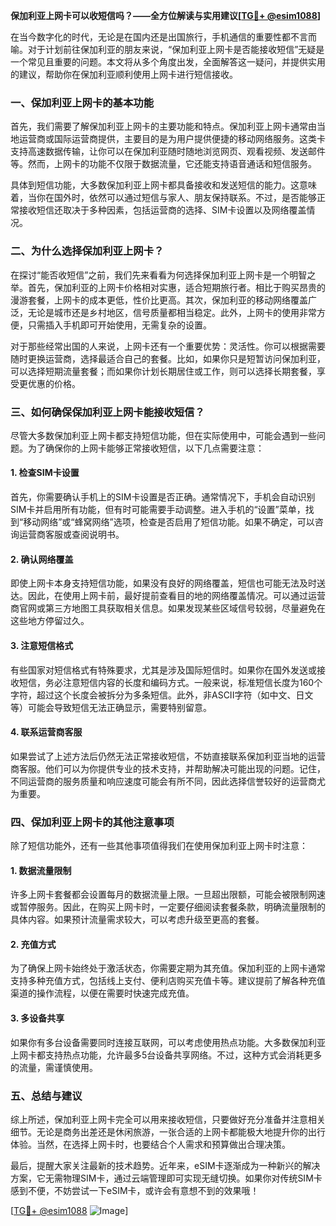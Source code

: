 **保加利亚上网卡可以收短信吗？——全方位解读与实用建议[[TG💪+ @esim1088](https://t.me/s/esim1088)]**

在当今数字化的时代，无论是在国内还是出国旅行，手机通信的重要性都不言而喻。对于计划前往保加利亚的朋友来说，“保加利亚上网卡是否能接收短信”无疑是一个常见且重要的问题。本文将从多个角度出发，全面解答这一疑问，并提供实用的建议，帮助你在保加利亚顺利使用上网卡进行短信接收。

### 一、保加利亚上网卡的基本功能

首先，我们需要了解保加利亚上网卡的主要功能和特点。保加利亚上网卡通常由当地运营商或国际运营商提供，主要目的是为用户提供便捷的移动网络服务。这类卡支持高速数据传输，让你可以在保加利亚随时随地浏览网页、观看视频、发送邮件等。然而，上网卡的功能不仅限于数据流量，它还能支持语音通话和短信服务。

具体到短信功能，大多数保加利亚上网卡都具备接收和发送短信的能力。这意味着，当你在国外时，依然可以通过短信与家人、朋友保持联系。不过，是否能够正常接收短信还取决于多种因素，包括运营商的选择、SIM卡设置以及网络覆盖情况。

### 二、为什么选择保加利亚上网卡？

在探讨“能否收短信”之前，我们先来看看为何选择保加利亚上网卡是一个明智之举。首先，保加利亚的上网卡价格相对实惠，适合短期旅行者。相比于购买昂贵的漫游套餐，上网卡的成本更低，性价比更高。其次，保加利亚的移动网络覆盖广泛，无论是城市还是乡村地区，信号质量都相当稳定。此外，上网卡的使用非常方便，只需插入手机即可开始使用，无需复杂的设置。

对于那些经常出国的人来说，上网卡还有一个重要优势：灵活性。你可以根据需要随时更换运营商，选择最适合自己的套餐。比如，如果你只是短暂访问保加利亚，可以选择短期流量套餐；而如果你计划长期居住或工作，则可以选择长期套餐，享受更优惠的价格。

### 三、如何确保保加利亚上网卡能接收短信？

尽管大多数保加利亚上网卡都支持短信功能，但在实际使用中，可能会遇到一些问题。为了确保你的上网卡能够正常接收短信，以下几点需要注意：

#### 1. 检查SIM卡设置

首先，你需要确认手机上的SIM卡设置是否正确。通常情况下，手机会自动识别SIM卡并启用所有功能，但有时可能需要手动调整。进入手机的“设置”菜单，找到“移动网络”或“蜂窝网络”选项，检查是否启用了短信功能。如果不确定，可以咨询运营商客服或查阅说明书。

#### 2. 确认网络覆盖

即使上网卡本身支持短信功能，如果没有良好的网络覆盖，短信也可能无法及时送达。因此，在使用上网卡前，最好提前查看目的地的网络覆盖情况。可以通过运营商官网或第三方地图工具获取相关信息。如果发现某些区域信号较弱，尽量避免在这些地方停留过久。

#### 3. 注意短信格式

有些国家对短信格式有特殊要求，尤其是涉及国际短信时。如果你在国外发送或接收短信，务必注意短信内容的长度和编码方式。一般来说，标准短信长度为160个字符，超过这个长度会被拆分为多条短信。此外，非ASCII字符（如中文、日文等）可能会导致短信无法正确显示，需要特别留意。

#### 4. 联系运营商客服

如果尝试了上述方法后仍然无法正常接收短信，不妨直接联系保加利亚当地的运营商客服。他们可以为你提供专业的技术支持，并帮助解决可能出现的问题。记住，不同运营商的服务质量和响应速度可能会有所不同，因此选择信誉较好的运营商尤为重要。

### 四、保加利亚上网卡的其他注意事项

除了短信功能外，还有一些其他事项值得我们在使用保加利亚上网卡时注意：

#### 1. 数据流量限制

许多上网卡套餐都会设置每月的数据流量上限。一旦超出限额，可能会被限制网速或暂停服务。因此，在购买上网卡时，一定要仔细阅读套餐条款，明确流量限制的具体内容。如果预计流量需求较大，可以考虑升级至更高的套餐。

#### 2. 充值方式

为了确保上网卡始终处于激活状态，你需要定期为其充值。保加利亚的上网卡通常支持多种充值方式，包括线上支付、便利店购买充值卡等。建议提前了解各种充值渠道的操作流程，以便在需要时快速完成充值。

#### 3. 多设备共享

如果你有多台设备需要同时连接互联网，可以考虑使用热点功能。大多数保加利亚上网卡都支持热点功能，允许最多5台设备共享网络。不过，这种方式会消耗更多的流量，需谨慎使用。

### 五、总结与建议

综上所述，保加利亚上网卡完全可以用来接收短信，只要做好充分准备并注意相关细节。无论是商务出差还是休闲旅游，一张合适的上网卡都能极大地提升你的出行体验。当然，在选择上网卡时，也要结合个人需求和预算做出合理决策。

最后，提醒大家关注最新的技术趋势。近年来，eSIM卡逐渐成为一种新兴的解决方案，它无需物理SIM卡，通过云端管理即可实现无缝切换。如果你对传统SIM卡感到不便，不妨尝试一下eSIM卡，或许会有意想不到的效果哦！

[[TG💪+ @esim1088](https://t.me/s/esim1088) ![Image](https://i.postimg.cc/4NQfJmqS/Snipaste-2025-05-13-00-14-12.png)]